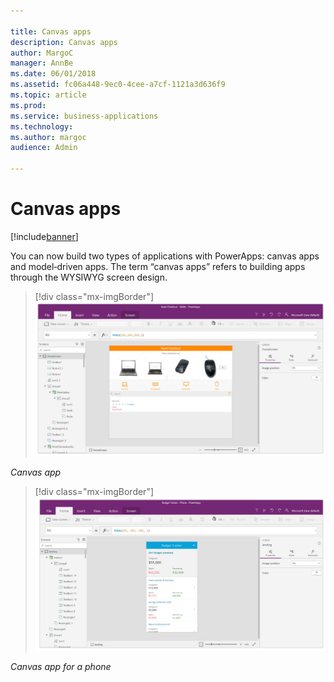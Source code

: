 ```yaml
---

title: Canvas apps
description: Canvas apps
author: MargoC
manager: AnnBe
ms.date: 06/01/2018
ms.assetid: fc06a448-9ec0-4cee-a7cf-1121a3d636f9
ms.topic: article
ms.prod: 
ms.service: business-applications
ms.technology: 
ms.author: margoc
audience: Admin

---
```

#  Canvas apps




[!include[banner](../../includes/banner.md)]

You can now build two types of applications with PowerApps: canvas apps and
model‑driven apps. The term “canvas apps” refers to building apps through the
WYSIWYG screen design.

> [!div class="mx-imgBorder"] 
> ![A screenshot of a Canvas app](media/canvas-apps-1.png "A screenshot of a Canvas app")
<!-- Picture 7 -->


*Canvas app*

> [!div class="mx-imgBorder"] 
> ![A screenshot of building a mobile device Canvas app](media/canvas-apps-2.png "A screenshot of building a mobile device Canvas app")
<!-- Picture 8 -->


*Canvas app for a phone*
